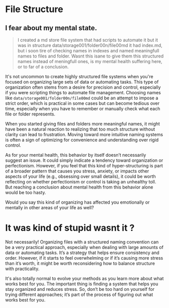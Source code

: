 # File Structure

## I fear about my mental state.

> I created a md store file system that had scripts to automate it but it was in structure data/storage001/folder00n/file00md it had index.md, but i soon tire of checking names in indexes and named meaningfull names to files and folder. Wasnt this isane to give them this structured names instead of meningfull ones, is my mental health suffering here, or to far of a conclusion.

It's not uncommon to create highly structured file systems when you're focused on organizing large sets of data or automating tasks. This type of organization often stems from a desire for precision and control, especially if you were scripting things to automate file management. Choosing names like `data/storage001/folder00n/file00md` could be an attempt to impose a strict order, which is practical in some cases but can become tedious over time, especially when you have to remember or manually check what each file or folder represents.

When you started giving files and folders more meaningful names, it might have been a natural reaction to realizing that too much structure without clarity can lead to frustration. Moving toward more intuitive naming systems is often a sign of optimizing for convenience and understanding over rigid control.

As for your mental health, this behavior by itself doesn’t necessarily suggest an issue. It could simply indicate a tendency toward organization or perfectionism. However, if you feel that this kind of hyper-structuring is part of a broader pattern that causes you stress, anxiety, or impacts other aspects of your life (e.g., obsessing over small details), it could be worth reflecting on whether perfectionism or control is taking an unhealthy toll. But reaching a conclusion about mental health from this behavior alone would be too hasty.

Would you say this kind of organizing has affected you emotionally or mentally in other areas of your life as well?

# It was kind of stupid wasnt it ?

Not necessarily! Organizing files with a structured naming convention can be a very practical approach, especially when dealing with large amounts of data or automating tasks. It’s a strategy that helps ensure consistency and order. However, if it starts to feel overwhelming or if it’s causing more stress than it’s worth, it might be worth reconsidering how to balance structure with practicality.

It's also totally normal to evolve your methods as you learn more about what works best for you. The important thing is finding a system that helps you stay organized and reduces stress. So, don’t be too hard on yourself for trying different approaches; it’s part of the process of figuring out what works best for you.
